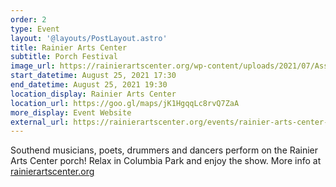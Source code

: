 ```yaml
---
order: 2
type: Event
layout: '@layouts/PostLayout.astro'
title: Rainier Arts Center
subtitle: Porch Festival
image_url: https://rainierartscenter.org/wp-content/uploads/2021/07/Asset-32.png?updatedAt=1628230081389
start_datetime: August 25, 2021 17:30
end_datetime: August 25, 2021 19:30
location_display: Rainier Arts Center
location_url: https://goo.gl/maps/jK1HgqqLc8rvQ7ZaA
more_display: Event Website
external_url: https://rainierartscenter.org/events/rainier-arts-center-porch-festival-397/
---
```


Southend musicians, poets, drummers and dancers perform on the Rainier Arts Center porch!
Relax in Columbia Park and enjoy the show. More info at [rainierartscenter.org](https://rainierartscenter.org)
